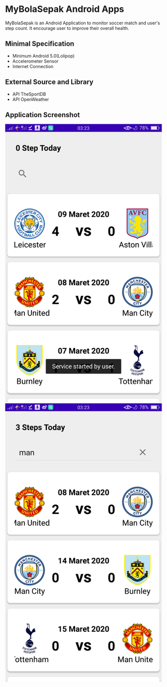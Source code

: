 # MyBolaSepak Android Apps

MyBolaSepak is an Android Application to monitor soccer match and user's step count. It encourage user to improve their overall health.

## Minimal Specification

- Minimum Android 5.0(Lolipop)
- Accelerometer Sensor
- Internet Connection

## External Source and Library

- API TheSportDB
- API OpenWeather

## Application Screenshot

![Pics 1](/screenshots/pics-1.png "Tampilan utama")
![Pics 2](/screenshots/pics-2.png "Tampilan searching for teams")

